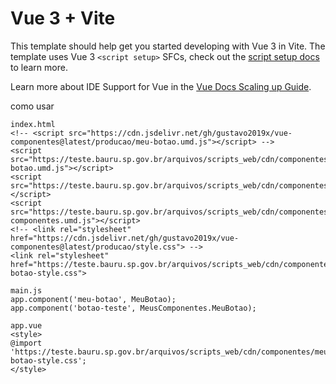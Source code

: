 # Vue 3 + Vite

This template should help get you started developing with Vue 3 in Vite. The template uses Vue 3 `<script setup>` SFCs, check out the [script setup docs](https://v3.vuejs.org/api/sfc-script-setup.html#sfc-script-setup) to learn more.

Learn more about IDE Support for Vue in the [Vue Docs Scaling up Guide](https://vuejs.org/guide/scaling-up/tooling.html#ide-support).


como usar

    index.html
    <!-- <script src="https://cdn.jsdelivr.net/gh/gustavo2019x/vue-componentes@latest/producao/meu-botao.umd.js"></script> -->
    <script src="https://teste.bauru.sp.gov.br/arquivos/scripts_web/cdn/componentes/meu-botao.umd.js"></script>
    <script src="https://teste.bauru.sp.gov.br/arquivos/scripts_web/cdn/componentes/funcoes.umd.js"></script>
    <script src="https://teste.bauru.sp.gov.br/arquivos/scripts_web/cdn/componentes/meus-componentes.umd.js"></script>
    <!-- <link rel="stylesheet" href="https://cdn.jsdelivr.net/gh/gustavo2019x/vue-componentes@latest/producao/style.css"> -->
    <link rel="stylesheet" href="https://teste.bauru.sp.gov.br/arquivos/scripts_web/cdn/componentes/meu-botao-style.css">

    main.js
    app.component('meu-botao', MeuBotao);
    app.component('botao-teste', MeusComponentes.MeuBotao); 

    app.vue
    <style>
    @import 'https://teste.bauru.sp.gov.br/arquivos/scripts_web/cdn/componentes/meu-botao-style.css';
    </style>        